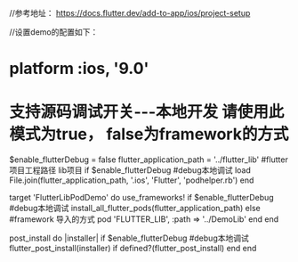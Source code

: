 //参考地址： https://docs.flutter.dev/add-to-app/ios/project-setup

//设置demo的配置如下：

# platform :ios, '9.0'

# 支持源码调试开关---本地开发 请使用此模式为true， false为framework的方式
$enable_flutterDebug = false
flutter_application_path = '../flutter_lib' #flutter项目工程路径 lib项目
if $enable_flutterDebug #debug本地调试
  load File.join(flutter_application_path, '.ios', 'Flutter', 'podhelper.rb')
end

target 'FlutterLibPodDemo' do
  use_frameworks!
  if $enable_flutterDebug #debug本地调试
    install_all_flutter_pods(flutter_application_path)
  else #framework 导入的方式
    pod 'FLUTTER_LIB', :path => '../DemoLib'
  end
end

post_install do |installer|
  if $enable_flutterDebug #debug本地调试
    flutter_post_install(installer) if defined?(flutter_post_install)
  end
end
